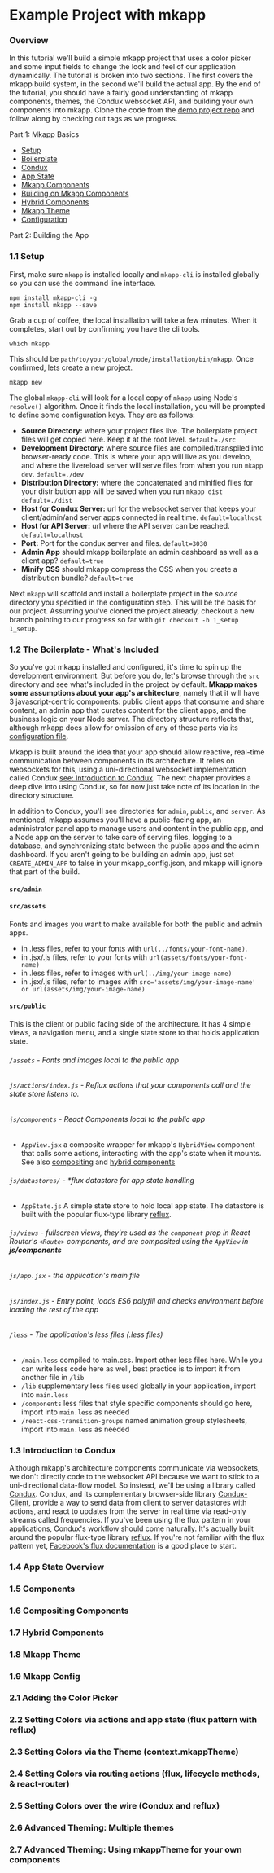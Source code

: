 # Example Project with mkapp

### Overview

In this tutorial we'll build a simple mkapp project that uses a color picker and some input fields to change the look and feel of our application dynamically. The tutorial is broken into two sections. The first covers the mkapp build system, in the second we'll build the actual app. By the end of the tutorial, you should have a fairly good understanding of mkapp components, themes, the Condux websocket API, and building your own components into mkapp. Clone the code from the [demo project repo](https://github.com/epferrari/mkapp-demo.git) and follow along by checking out tags as we progress.

Part 1: Mkapp Basics

- [Setup](#setup)
- [Boilerplate](#boilerplate)
- [Condux](#condux)
- [App State](#app-state)
- [Mkapp Components](#mkapp-components)
- [Building on Mkapp Components](#compositing-components)
- [Hybrid Components](#hybrid-components)
- [Mkapp Theme](#mkapp-theme)
- [Configuration](#mkapp-config)

Part 2: Building the App






<a name="setup"></a>
### 1.1 Setup

First, make sure `mkapp` is installed locally and `mkapp-cli` is installed globally so you can use the command line interface.

	npm install mkapp-cli -g
	npm install mkapp --save

Grab a cup of coffee, the local installation will take a few minutes. When it completes, start out by confirming you have the cli tools.

	which mkapp

This should be `path/to/your/global/node/installation/bin/mkapp`. Once confirmed, lets create a new project.

	mkapp new

The global `mkapp-cli` will look for a local copy of `mkapp` using Node's `resolve()` algorithm. Once it finds the local installation, you
will be prompted to define some configuration keys. They are as follows:

- **Source Directory:** where your project files live. The boilerplate project files will get copied here. Keep it at the root level. `default=./src`
- **Development Directory:** where source files are compiled/transpiled into browser-ready code. This is where your app will live as you develop, and where the livereload server will serve files from when you run `mkapp dev`. `default=./dev`
- **Distribution Directory:** where the concatenated and minified files for your distribution app will be saved when you run `mkapp dist` `default=./dist`
- **Host for Condux Server:** url for the websocket server that keeps your client/admin/and server apps connected in real time. `default=localhost`
- **Host for API Server:** url where the API server can be reached. `default=localhost`
- **Port:** Port for the condux server and files. `default=3030`
- **Admin App** should mkapp boilerplate an admin dashboard as well as a client app? `default=true`
- **Minify CSS** should mkapp compress the CSS when you create a distribution bundle? `default=true`

Next `mkapp` will scaffold and install a boilerplate project in the *source* directory you specified in the configuration step. This will be the basis for our project.
Assuming you've cloned the project already, checkout a new branch pointing to our progress so far with `git checkout -b 1_setup 1_setup`.


<a name="boilerplate"></a>
### 1.2 The Boilerplate - What's Included

So you've got mkapp installed and configured, it's time to spin up the development environment. But before you do, let's browse through the `src` directory and see what's included in the project by default. **Mkapp makes some assumptions about your app's architecture**, namely that it will have 3 javascript-centric components: public client apps that consume and share content, an admin app that curates content for the client apps, and the business logic on your Node server. The directory structure reflects that, although mkapp does allow for omission of any of these parts via its [configuration file](#mkapp-config).

Mkapp is built around the idea that your app should allow reactive, real-time communication between components in its architecture.  It relies on websockets for this, using a uni-directional websocket implementation called Condux [see: Introduction to Condux](#condux). The next chapter provides a deep dive into using Condux, so for now just take note of its location in the directory structure.

In addition to Condux, you'll see directories for `admin`, `public`, and `server`. As mentioned, mkapp assumes you'll have a public-facing app, an administrator panel app to manage users and content in the public app, and a Node app on the server to take care of serving files, logging to a database, and synchronizing state between the public apps and the admin dashboard. If you aren't going to be building an admin app, just set `CREATE_ADMIN_APP` to false in your mkapp_config.json, and mkapp will ignore that part of the build.

#### `src/admin`

#### `src/assets`

Fonts and images you want to make available for both the public and admin apps.

- in .less files, refer to your fonts with `url(../fonts/your-font-name)`.
- in .jsx/.js files, refer to your fonts with `url(assets/fonts/your-font-name)`
- in .less files, refer to images with `url(../img/your-image-name)`
- in .jsx/.js files, refer to images with `src='assets/img/your-image-name' or url(assets/img/your-image-name)`

#### `src/public`

This is the client or public facing side of the architecture. It has 4 simple views, a navigation menu, and a single state store to that holds application state.

###### `/assets` - Fonts and images local to the public app

###### `js/actions/index.js` - Reflux actions that your components call and the state store listens to.

###### `js/components` - React Components local to the public app

- `AppView.jsx` a composite wrapper for mkapp's `HybridView` component that calls some actions, interacting with the app's state when it mounts. See also [compositing](#compositing-components) and [hybrid components](#hybrid-components)

###### `js/datastores/` - \*flux datastore for app state handling

- `AppState.js` A simple state store to hold local app state. The datastore is built with the popular flux-type library [reflux](https://www.npmjs.com/package/reflux).

###### `js/views` - fullscreen views, they're used as the `component` prop in React Router's `<Route>` components, and are composited using the `AppView` in **js/components**

###### `js/app.jsx` - the application's main file

###### `js/index.js` - Entry point, loads ES6 polyfill and checks environment before loading the rest of the app

###### `/less` - The application's less files (.less files)

- `/main.less` compiled to main.css. Import other less files here. While you can write less code here as well, best practice is to import it from another file in `/lib`
- `/lib` supplementary less files used globally in your application, import into `main.less`
- `/components` less files that style specific components should go here, import into `main.less` as needed
- `/react-css-transition-groups` named animation group stylesheets, import into `main.less` as needed






<a name="condux"></a>
### 1.3 Introduction to Condux

Although mkapp's architecture components communicate via websockets, we don't directly code to the websocket API because we want to stick to a uni-directional data-flow model. So instead, we'll be using a library called [Condux](http://www.npmjs.org/package/condux). Condux, and its complementary browser-side library [Condux-Client](https://www.npmjs.org/packag/condux-client), provide a way to send data from client to server datastores with actions, and react to updates from the server in real time via read-only streams called frequencies. If you've been using the flux pattern in your applications, Condux's workflow should come naturally. It's actually built around the popular flux-type library [reflux](https://www.npmjs.com/package/reflux). If you're not familiar with the flux pattern yet, [Facebook's flux documentation](https://facebook.github.io/flux/docs/overview.html) is a good place to start.

### 1.4 App State Overview

### 1.5 Components

### 1.6 Compositing Components

### 1.7 Hybrid Components

### 1.8 Mkapp Theme

### 1.9 Mkapp Config

### 2.1 Adding the Color Picker

### 2.2 Setting Colors via actions and app state (flux pattern with reflux)

### 2.3 Setting Colors via the Theme (context.mkappTheme)

### 2.4 Setting Colors via routing actions (flux, lifecycle methods, & react-router)

### 2.5 Setting Colors over the wire (Condux and reflux)

### 2.6 Advanced Theming: Multiple themes

### 2.7 Advanced Theming: Using mkappTheme for your own components
